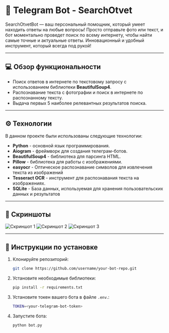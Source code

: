 # 🤖 Telegram Bot - SearchOtvet

SearchOtvetBot — ваш персональный помощник, который умеет находить ответы на любые вопросы! Просто отправьте фото или текст, и бот моментально проведет поиск по всему интернету, чтобы найти самые точные и актуальные ответы. Инновационный и удобный инструмент, который всегда под рукой!

---

##  💻 Обзор функциональности

- Поиск ответов в интернете по текстовому запросу с использованием библиотеки **BeautifulSoup4**.
- Распознавание текста с фотографии и поиск в интернете по распознанному тексту.
- Выдача первых 5 наиболее релевантных результатов поиска.

---

## ⚙️ Технологии

В данном проекте были использованы следующие технологии:

- **Python** - основной язык программирования.
- **Aiogram** - фреймворк для создания телеграм-ботов.
- **BeautifulSoup4** - библиотека для парсинга HTML.
- **Pillow** - библиотека для работы с изображениями.
- **easyocr** - Оптическое распознавание символов для извлечения текста из изображений
- **Tesseract OCR** - инструмент для распознавания текста на изображениях.
- **SQLite** - База данных, используемая для хранения пользовательских данных и результатов

---

## 📸 Скриншоты

![Скриншот 1](https://user-images.githubusercontent.com/107222527/194707720-9138a0c3-cbfc-4147-8035-55ce4c57bdca.png)
![Скриншот 2](https://user-images.githubusercontent.com/107222527/194707728-f787d825-22b9-4659-8204-a5ddc0f7d622.png)
![Скриншот 3](https://user-images.githubusercontent.com/107222527/194707731-85397735-e587-4efb-a671-f36b9521e733.png)

---

## 🔧 Инструкции по установке

1. Клонируйте репозиторий:
   ```bash
   git clone https://github.com/username/your-bot-repo.git
   ```

2. Установите необходимые библиотеки:
   ```bash
   pip install -r requirements.txt
   ```

3. Установите токен вашего бота в файле `.env`.:
   ```bash
   TOKEN=<your-telegram-bot-token>
   ```

4. Запустите бота:
   ```bash
   python bot.py
   ```


